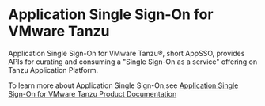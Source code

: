# Application Single Sign-On for VMware Tanzu

Application Single Sign-On for VMware Tanzu®, short AppSSO, provides APIs for curating and consuming a "Single
Sign-On as a service" offering on Tanzu Application Platform.

To learn more about Application Single Sign-On,see [Application Single Sign-On for VMware Tanzu Product Documentation](https://docs-staging.vmware.com/en/Application-Single-Sign-On-for-VMware-Tanzu/1.0.0-beta/appsso-1.0.0-beta/GUID-platform-operators-installation.html)
